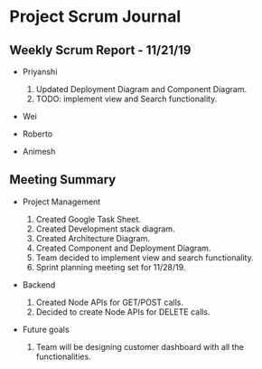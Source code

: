 # Project Scrum Journal

## Weekly Scrum Report - 11/21/19

* Priyanshi
  1. Updated Deployment Diagram and Component Diagram.
  2. TODO: implement view and Search functionality.
  

* Wei
  

* Roberto


* Animesh

## Meeting Summary

* Project Management
  1. Created Google Task Sheet.
  2. Created Development stack diagram.
  3. Created Architecture Diagram.
  4. Created Component and Deployment Diagram.
  5. Team decided to implement view and search functionality.
  6. Sprint planning meeting set for 11/28/19.
* Backend
  1. Created Node APIs for GET/POST calls.
  2. Decided to create Node APIs for DELETE calls.
  
* Future goals
  1. Team will be designing customer dashboard with all the functionalities.
